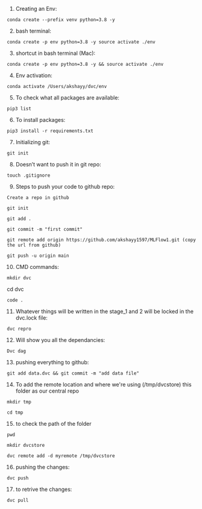 1. Creating an Env: 
```
conda create --prefix venv python=3.8 -y
```

2. bash terminal: 
```
conda create -p env python=3.8 -y source activate ./env
```

3. shortcut in bash terminal (Mac): 
```
conda create -p env python=3.8 -y && source activate ./env
```

4. Env activation: 
```
conda activate /Users/akshayy/dvc/env
```

5. To check what all packages are available:
```
pip3 list 
```

6. To install packages: 
```
pip3 install -r requirements.txt
```

7. Initializing git: 
```
git init 
```

8. Doesn’t want to push it in git repo: 
```
touch .gitignore
```

9. Steps to push your code to github repo:
```
Create a repo in github
```

```
git init
```

```
git add .
```

```
git commit -m "first commit"
```

```
git remote add origin https://github.com/akshayy1597/MLFlow1.git (copy the url from github)
```

```
git push -u origin main
```

10. CMD commands: 
```
mkdir dvc
```
cd dvc
```
code .
```

11. Whatever things will be written in the stage_1 and 2 will be locked in the dvc.lock file:
```
dvc repro
```

12. Will show you all the dependancies:
```
Dvc dag
```

13. pushing everything to github:
```
git add data.dvc && git commit -m "add data file"
```

14. To add the remote location and where we're using (/tmp/dvcstore) this folder as our central repo
```
mkdir tmp
```

```
cd tmp
```

15. to check the path of the folder 
```
pwd
```

```
mkdir dvcstore
```

```
dvc remote add -d myremote /tmp/dvcstore
```

16. pushing the changes:
```
dvc push
```

17. to retrive the changes:
```
dvc pull
```









